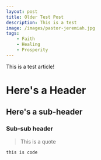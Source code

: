 ```yaml
---
layout: post
title: Older Test Post
description: This is a test
image: /images/pastor-jeremiah.jpg
tags:
    - Faith
    - Healing
    - Prosperity
---
```


This is a test article!

# Here's a Header

## Here's a sub-header

### Sub-sub header

> This is a quote

```
this is code
```